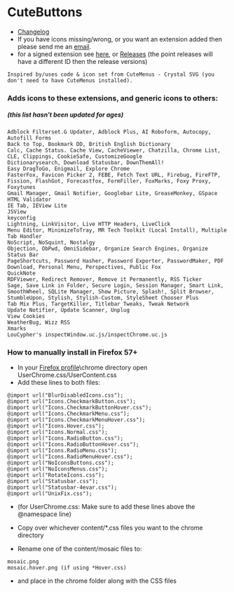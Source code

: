 # CuteButtons

* [Changelog](https://choggi.org/misc/CuteButtonsCrystalSVG/change.log)
* If you have icons missing/wrong, or you want an extension added then please send me an [email](mailto:CuteButtonsCrystalSVG@choggi.org).
* for a signed extension see [here](https://choggi.org/misc/CuteButtonsCrystalSVG/), or [Releases](https://github.com/ChoGGi/CuteButtons/releases) (the point releases will have a different ID then the release versions)

```
Inspired by/uses code & icon set from CuteMenus - Crystal SVG (you don't need to have CuteMenus installed).
```

### Adds icons to these extensions, and generic icons to others:
##### (this list hasn't been updated for ages)
```
Adblock Filterset.G Updater, Adblock Plus, AI Roboform, Autocopy, Autofill Forms
Back to Top, Bookmark DD, British English Dictionary
Calc, Cache Status. Cache View, CacheViewer, Chatzilla, Chrome List, CLE, Clippings, CookieSafe, CustomizeGoogle
Dictionarysearch, Download Statusbar, DownThemAll!
Easy DragToGo, Enigmail, Explore Chrome
FasterFox, Favicon Picker 2, FEBE, Fetch Text URL, Firebug, FireFTP, Fission, FlashGot, Forecastfox, FormFiller, FoxMarks, Foxy Proxy, Foxytunes
Gmail Manager, Gmail Notifier, Googlebar Lite, GreaseMonkey, GSpace
HTML Validator
IE Tab, IEView Lite
JSView
keyconfig
Lightning, LinkVisitor, Live HTTP Headers, LiveClick
Menu Editor, MinimizeToTray, MR Tech Toolkit (Local Install), Multiple Tab Handler
NoScript, NoSquint, Nostalgy
Objection, ObPwd, OmniSidebar, Organize Search Engines, Organize Status Bar
PageShortcuts, Password Hasher, Password Exporter, PasswordMaker, PDF Download, Personal Menu, Perspectives, Public Fox
QuickNote
RDFViewer, Redirect Remover, Remove it Permanently, RSS Ticker
Sage, Save Link in Folder, Secure Login, Session Manager, Smart Link, SmoothWheel, SQLite Manager, Show Picture, Splash!, Split Browser, StumbleUpon, Stylish, Stylish-Custom, StyleSheet Chooser Plus
Tab Mix Plus, TargetKiller, Titlebar Tweaks, Tweak Network
Update Notifier, Update Scanner, Unplug
View Cookies
WeatherBug, Wizz RSS
Xmarks
LouCypher's inspectWindow.uc.js/inspectChrome.uc.js
```



### How to manually install in Firefox 57+
* In your [Firefox profile](https://support.mozilla.org/en-US/kb/profiles-where-firefox-stores-user-data)\chrome directory open UserChrome.css/UserContent.css
* Add these lines to both files:
```
@import url("BlurDisabledIcons.css");
@import url("Icons.CheckmarkButton.css");
@import url("Icons.CheckmarkButtonHover.css");
@import url("Icons.CheckmarkMenu.css");
@import url("Icons.CheckmarkMenuHover.css");
@import url("Icons.Hover.css");
@import url("Icons.Normal.css");
@import url("Icons.RadioButton.css");
@import url("Icons.RadioButtonHover.css");
@import url("Icons.RadioMenu.css");
@import url("Icons.RadioMenuHover.css");
@import url("NoIconsButtons.css");
@import url("NoIconsMenus.css");
@import url("RotateIcons.css");
@import url("Statusbar.css");
@import url("Statusbar-4evar.css");
@import url("UnixFix.css");
```
* (for UserChrome.css: Make sure to add these lines above the @namespace line)

* Copy over whichever content/*.css files you want to the chrome directory
* Rename one of the content/mosaic files to:
```
mosaic.png
mosaic.hover.png (if using *Hover.css)
```
* and place in the chrome folder along with the CSS files
